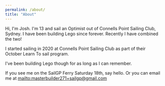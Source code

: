 ```yaml
---
permalink: /about/
title: "About"
---
```


Hi, I'm Josh. I'm 13 and sail an Optimist out of Connells Point Sailing Club, Sydney. I have been building Lego since forever. Recently I have combined the two!

I started sailing in 2020 at Connells Point Sailing Club as part of their October Learn To sail program.

I've been building Lego though for as long as I can remember.

If you see me on the SailGP Ferry Saturday 18th, say hello.
Or you can email me at <mailto:masterbuilder271+sailgp@gmail.com>
